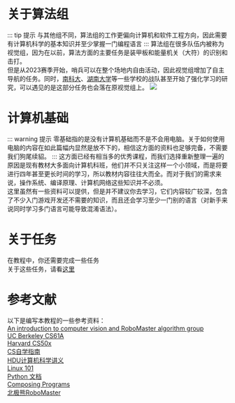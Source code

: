 # 关于算法组
::: tip 提示
与其他组不同，算法组的工作更偏向计算机和软件工程方向，因此需要有计算机科学的基本知识并至少掌握一门编程语言
:::
算法组在很多队伍内被称为视觉组，因为在以前，算法方面的主要任务是装甲板和能量机关（大符）的识别和击打。  
但是从2023赛季开始，哨兵可以在整个场地内自由活动，因此视觉组增加了自主导航的任务。同时，[南科大](https://www.bilibili.com/video/BV1QA4m1w7KN)、[湖南大学](https://www.bilibili.com/video/BV1um411r7oj)等一些学校的战队甚至开始了强化学习的研究，可以遇见的是这部分任务也会落在原视觉组上。
![](/Image_1713863204116.jpg)

# 计算机基础
::: warning 提示
零基础指的是没有计算机基础而不是不会用电脑。关于如何使用电脑的内容在如此篇幅内显然是放不下的，相信这方面的资料也足够完备，不需要我们狗尾续貂。
:::
这方面已经有相当多的优秀课程，而我们选择重新整理一遍的原因是现有教材大多面向计算机科班，他们并不只关注这样一个小领域，而是将要进行四年甚至更长时间的学习，所以教材内容往往大而全。而对于我们的需求来说，操作系统、编译原理、计算机网络这些知识并不必须。  
这里虽然有一些资料可以提供，但是并不建议你去学习，它们内容较广较深，包含了不少入门游戏开发还不需要的知识，而且还会学习至少一门别的语言（对新手来说同时学习多门语言可能导致混淆语法）。  

# 关于任务
在教程中，你还需要完成一些任务  
关于这些任务，请看[这里](tasks/)

# 参考文献
以下是编写本教程的一些参考资料：  
[An introduction to computer vision and RoboMaster algorithm group](https://github.com/NeoZng/vision_tutorial)  
[UC Berkeley CS61A](https://cs61a.org/)  
[Harvard CS50x](https://cs50.harvard.edu/x/)  
[CS自学指南 ](https://csdiy.wiki/)  
[HDU计算机科学讲义](https://hdu-cs.wiki/)  
[Linux 101](https://101.lug.ustc.edu.cn)  
[Python 文档](https://docs.python.org/zh-cn/3/)  
[Composing Programs](https://www.composingprograms.com/)  
[北极熊RoboMaster](https://flowus.cn/lihanchen/share/d2e24166-8a8d-4262-a4b4-b4d25f52d890)